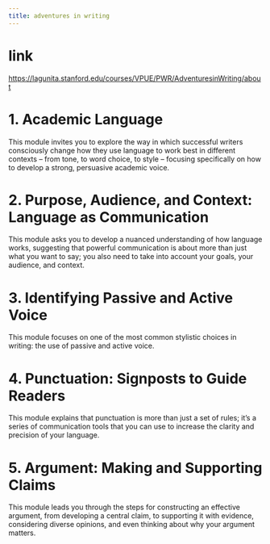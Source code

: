 ```yaml
---
title: adventures in writing
---
```


# link

https://lagunita.stanford.edu/courses/VPUE/PWR/AdventuresinWriting/about

# 1. Academic Language

This module invites you to explore the way in which
successful writers consciously change how they use language
to work best in different contexts – from tone,
to word choice, to style – focusing specifically on
how to develop a strong, persuasive academic voice.

# 2. Purpose, Audience, and Context: Language as Communication

This module asks you to develop a nuanced understanding of how language works,
suggesting that powerful communication is about more than just what you want to say;
you also need to take into account your goals, your audience, and context.

# 3. Identifying Passive and Active Voice

This module focuses on one of the most common stylistic choices in writing:
the use of passive and active voice.

# 4. Punctuation: Signposts to Guide Readers

This module explains that punctuation is more than just a set of rules;
it’s a series of communication tools that you can use
to increase the clarity and precision of your language.

# 5. Argument: Making and Supporting Claims

This module leads you through the steps for constructing an effective argument,
from developing a central claim, to supporting it with evidence,
considering diverse opinions, and even thinking about why your argument matters.

